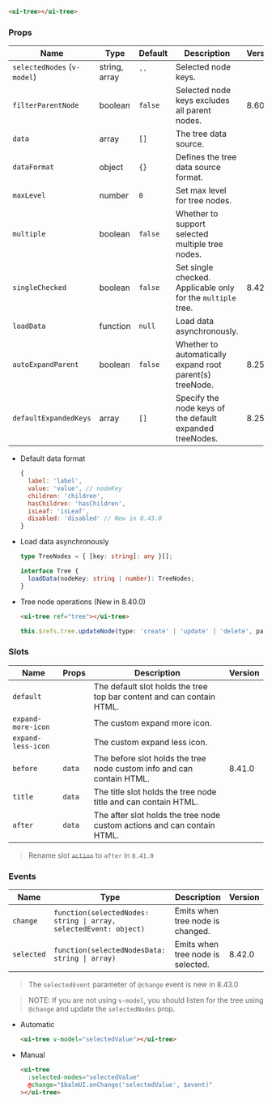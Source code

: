 ```html
<ui-tree></ui-tree>
```

### Props

| Name                        | Type          | Default | Description                                                  | Version |
| --------------------------- | ------------- | ------- | ------------------------------------------------------------ | ------- |
| `selectedNodes` (`v-model`) | string, array | `''`    | Selected node keys.                                          |         |
| `filterParentNode`          | boolean       | `false` | Selected node keys excludes all parent nodes.                | 8.60.0  |
| `data`                      | array         | `[]`    | The tree data source.                                        |         |
| `dataFormat`                | object        | `{}`    | Defines the tree data source format.                         |         |
| `maxLevel`                  | number        | `0`     | Set max level for tree nodes.                                |         |
| `multiple`                  | boolean       | `false` | Whether to support selected multiple tree nodes.             |         |
| `singleChecked`             | boolean       | `false` | Set single checked. Applicable only for the `multiple` tree. | 8.42.0  |
| `loadData`                  | function      | `null`  | Load data asynchronously.                                    |         |
| `autoExpandParent`          | boolean       | `false` | Whether to automatically expand root parent(s) treeNode.     | 8.25.0  |
| `defaultExpandedKeys`       | array         | `[]`    | Specify the node keys of the default expanded treeNodes.     | 8.25.0  |

- Default data format

  ```js
  {
    label: 'label',
    value: 'value', // nodeKey
    children: 'children',
    hasChildren: 'hasChildren',
    isLeaf: 'isLeaf',
    disabled: 'disabled' // New in 8.43.0
  }
  ```

- Load data asynchronously

  ```ts
  type TreeNodes = { [key: string]: any }[];

  interface Tree {
    loadData(nodeKey: string | number): TreeNodes;
  }
  ```

- Tree node operations (New in 8.40.0)

  ```html
  <ui-tree ref="tree"></ui-tree>
  ```

  ```ts
  this.$refs.tree.updateNode(type: 'create' | 'update' | 'delete', parentKey: string | number, nodeData: object)
  ```

### Slots

| Name               | Props  | Description                                                             | Version |
| ------------------ | ------ | ----------------------------------------------------------------------- | ------- |
| `default`          |        | The default slot holds the tree top bar content and can contain HTML.   |         |
| `expand-more-icon` |        | The custom expand more icon.                                            |         |
| `expand-less-icon` |        | The custom expand less icon.                                            |         |
| `before`           | `data` | The before slot holds the tree node custom info and can contain HTML.   | 8.41.0  |
| `title`            | `data` | The title slot holds the tree node title and can contain HTML.          |         |
| `after`            | `data` | The after slot holds the tree node custom actions and can contain HTML. |         |

> Rename slot <del>`action`</del> to `after` in `8.41.0`

### Events

| Name       | Type                                                              | Description                       | Version |
| ---------- | ----------------------------------------------------------------- | --------------------------------- | ------- |
| `change`   | `function(selectedNodes: string \| array, selectedEvent: object)` | Emits when tree node is changed.  |         |
| `selected` | `function(selectedNodesData: string \| array)`                    | Emits when tree node is selected. | 8.42.0  |

> The `selectedEvent` parameter of `@change` event is new in 8.43.0

> NOTE: If you are not using `v-model`, you should listen for the tree using `@change` and update the `selectedNodes` prop.

- Automatic

  ```html
  <ui-tree v-model="selectedValue"></ui-tree>
  ```

- Manual

  ```html
  <ui-tree
    :selected-nodes="selectedValue"
    @change="$balmUI.onChange('selectedValue', $event)"
  ></ui-tree>
  ```

